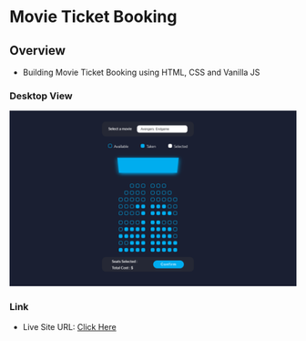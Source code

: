 # Movie Ticket Booking

## Overview

- Building Movie Ticket Booking using HTML, CSS and Vanilla JS

### Desktop View

![](./img/Capture.PNG)

### Link

- Live Site URL: [Click Here]()
